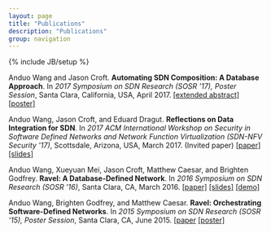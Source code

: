 ```yaml
---
layout: page
title: "Publications"
description: "Publications"
group: navigation
---
```


{% include JB/setup %}

<!-- ---   -->

Anduo Wang and Jason Croft. **Automating SDN Composition: A Database Approach**. In _2017 Symposium on SDN Research (SOSR '17), Poster Session_, Santa Clara, California, USA, April 2017. [[extended abstract]](docs/sosr17extendedabstract.pdf) [[poster]](docs/sosr17poster.pdf)

Anduo Wang, Jason Croft, and Eduard Dragut. **Reflections on Data Integration for SDN**. In _2017 ACM International Workshop on Security in Software Defined Networks and Network Function Virtualization (SDN-NFV Security '17)_, Scottsdale, Arizona, USA, March 2017. (Invited paper) [[paper]](docs/sdnnfv17.pdf) [[slides]](docs/sdnnfv17-slides.pdf)

Anduo Wang, Xueyuan Mei, Jason Croft, Matthew Caesar, and Brighten Godfrey.  **Ravel: A Database-Defined Network**.  In _2016 Symposium on SDN Research (SOSR '16)_, Santa Clara, CA, March 2016.  [[paper]](docs/sosr16.pdf) [[slides]](docs/SOSR16slide2.pdf) [[demo]](videos/demo.mp4)

Anduo Wang, Brighten Godfrey, and Matthew Caesar.  **Ravel: Orchestrating Software-Defined Networks**.  In _2015 Symposium on SDN Research (SOSR '15), Poster Session_, Santa Clara, CA, June 2015.  [[paper](docs/sosr15.pdf) [[poster]](docs/sosr15poster.pdf)
